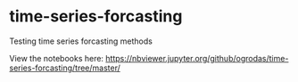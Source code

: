 # time-series-forcasting
Testing time series forcasting methods

View the notebooks here:
https://nbviewer.jupyter.org/github/ogrodas/time-series-forcasting/tree/master/
